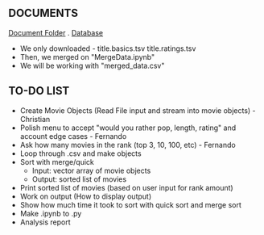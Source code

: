 ## DOCUMENTS
[Document Folder](https://docs.google.com/document/d/1B3hyYpLHZBUshn4AngdBniTwmoenCfGp5Ye6-JtVPFw/edit?usp=sharing) . 
[Database](https://datasets.imdbws.com/)
- We only downloaded -
    title.basics.tsv
    title.ratings.tsv
- Then, we merged on "MergeData.ipynb"
- We will be working with "merged_data.csv"

## TO-DO LIST
<ul>
<li> Create Movie Objects (Read File input and stream into movie objects) - Christian </li>
<li> Polish menu to accept "would you rather pop, length, rating" and account edge cases - Fernando </li>
<li> Ask how many movies in the rank (top 3, 10, 100, etc) - Fernando </li>
<li> Loop through .csv and make objects </li>
<li> Sort with merge/quick <ul>
<li> Input: vector array of movie objects</li>
<li> Output: sorted list of movies</li>
</ul>
</li>
<li> Print sorted list of movies (based on user input for rank amount)</li>
<li> Work on output (How to display output)</li>
<li> Show how much time it took to sort with quick sort and merge sort</li>
<li> Make .ipynb to .py</li>
<li> Analysis report</li>
</ul>
